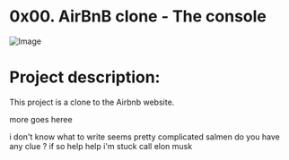 # 0x00. AirBnB clone - The console
![Image](https://i.imgur.com/9vI2cVB.png)

# Project description:
This project is a clone to the Airbnb website.

more goes heree

i don't know what to write
seems pretty complicated
salmen do you have any clue ?
if so help
help i'm stuck call elon musk
 
